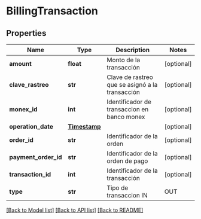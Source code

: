 # BillingTransaction

## Properties
Name | Type | Description | Notes
------------ | ------------- | ------------- | -------------
**amount** | **float** | Monto de la transacción | [optional] 
**clave_rastreo** | **str** | Clave de rastreo que se asignó a la transacción | [optional] 
**monex_id** | **int** | Identificador de transaccion en banco monex | [optional] 
**operation_date** | [**Timestamp**](Timestamp.md) |  | [optional] 
**order_id** | **str** | Identificador de la orden | [optional] 
**payment_order_id** | **str** | Identificador de la orden de pago | [optional] 
**transaction_id** | **int** | Identificador de la transacción | [optional] 
**type** | **str** | Tipo de transaccion IN | OUT | [optional] 

[[Back to Model list]](../README.md#documentation-for-models) [[Back to API list]](../README.md#documentation-for-api-endpoints) [[Back to README]](../README.md)

